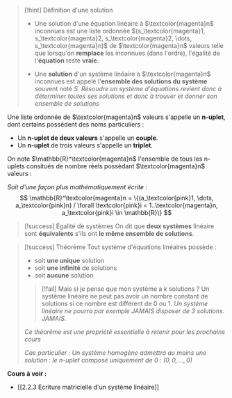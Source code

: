 
>[!hint] Définition d'une solution 
>- Une solution d'une équation linéaire à $\textcolor{magenta}n$ inconnues est une liste ordonnée $(s_\textcolor{magenta}1, s_\textcolor{magenta}2, s_\textcolor{magenta}2, \dots, s_\textcolor{magenta}n)$ de $\textcolor{magenta}n$ valeurs telle que lorsqu'on **remplace** les inconnues (dans l'ordre), l'égalité de l'**équation** reste **vraie**.
>  
>- Une **solution** d'un système linéaire à $\textcolor{magenta}n$ inconnues est appelé l'**ensemble des solutions du système** souvent noté $S$. 
>  *Résoudre un système d'équations revient donc à déterminer toutes ses solutions et donc à trouver et donner son ensemble de solutions*

Une liste ordonnée de $\textcolor{magenta}n$ valeurs s'appelle un **n-uplet**, dont certains possèdent des noms particuliers : 

- Un **n-uplet de deux valeurs** s'appelle un **couple**.
- Un **n-uplet** de trois valeurs s'appelle un **triplet**.

On note $\mathbb{R}^\textcolor{magenta}n$ l'ensemble de tous les n-uplets consitués de nombre réels possèdant $\textcolor{magenta}n$ valeurs : 

*Soit d'une façon plus mathématiquement écrite :* 
$$
\mathbb{R}^\textcolor{magenta}n = \{(a_\textcolor{pink}1, \dots, a_\textcolor{pink}n) /  \forall \textcolor{pink}i = 1..\textcolor{magenta}n, a_\textcolor{pink}i \in \mathbb{R}\}
$$

>[!success] Égalité de systèmes
>On dit que **deux systèmes** linéaire sont **équivalents** s'ils ont **le même ensemble de solutions**. 

>[!success] Théorème 
>Tout système d'équations linéaires possède : 
>- soit **une unique** solution
>- soit **une infinité** de solutions
>- soit **aucune** solution
>  
>  >[!fail] Mais si je pense que mon système a $k$ solutions ?
>  >Un système linéaire ne peut pas avoir un nombre constant de solutions si ce nombre est différent de 0 ou 1. *Un système linéaire ne pourra par exemple JAMAIS disposer de $3$ solutions. JAMAIS.*
>  
> *Ce théorème est une propriété essentielle à retenir pour les prochains cours*
> 
> *Cas particulier : Un système homogène admettra au moins une solution : le n-uplet composé uniquement de 0 : $(0,0,\dots,0)$*

**Cours à voir :**
- [[2.2.3 Ecriture matricielle d'un système linéaire]]